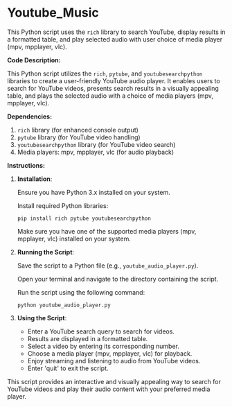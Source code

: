 # Youtube_Music
This Python script uses the `rich` library to search YouTube, display results in a formatted table, and play selected audio with user choice of media player (mpv, mpplayer, vlc).


**Code Description:**

This Python script utilizes the `rich`, `pytube`, and `youtubesearchpython` libraries to create a user-friendly YouTube audio player. It enables users to search for YouTube videos, presents search results in a visually appealing table, and plays the selected audio with a choice of media players (mpv, mpplayer, vlc).

**Dependencies:**

1. `rich` library (for enhanced console output)
2. `pytube` library (for YouTube video handling)
3. `youtubesearchpython` library (for YouTube video search)
4. Media players: mpv, mpplayer, vlc (for audio playback)

**Instructions:**

1. **Installation**:

   Ensure you have Python 3.x installed on your system.

   Install required Python libraries:
   ```
   pip install rich pytube youtubesearchpython
   ```

   Make sure you have one of the supported media players (mpv, mpplayer, vlc) installed on your system.

2. **Running the Script**:

   Save the script to a Python file (e.g., `youtube_audio_player.py`).

   Open your terminal and navigate to the directory containing the script.

   Run the script using the following command:
   ```
   python youtube_audio_player.py
   ```

3. **Using the Script**:

   - Enter a YouTube search query to search for videos.
   - Results are displayed in a formatted table.
   - Select a video by entering its corresponding number.
   - Choose a media player (mpv, mpplayer, vlc) for playback.
   - Enjoy streaming and listening to audio from YouTube videos.
   - Enter 'quit' to exit the script.

This script provides an interactive and visually appealing way to search for YouTube videos and play their audio content with your preferred media player.
